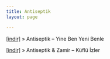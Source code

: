 ```yaml
---
title: Antiseptik
layout: page

---
```

<a href="https://cloud.mail.ru/public/6f0c2a057c06/Antiseptik%20-%20Yine%20Ben%20Yeni%20Benle" target="_blank">[indir]</a>  »  Antiseptik &#8211; Yine Ben Yeni Benle

<a href="https://cloud.mail.ru/public/ccc24884eac2/AntiseptiQ%20%26%20Zamir%20-%20K%C3%BCfl%C3%BC%20%C4%B0zler" target="_blank">[indir]</a>  »  Antiseptik & Zamir &#8211; Küflü İzler